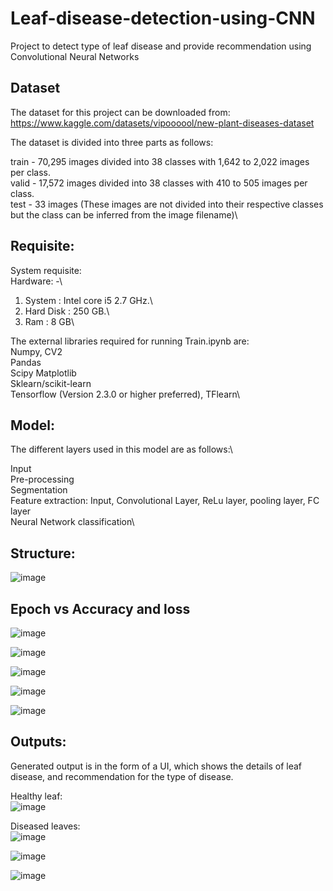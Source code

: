 # Leaf-disease-detection-using-CNN
Project to detect type of leaf disease and provide recommendation using Convolutional Neural Networks

## Dataset
The dataset for this project can be downloaded from:\
https://www.kaggle.com/datasets/vipoooool/new-plant-diseases-dataset

The dataset is divided into three parts as follows:  

train - 70,295 images divided into 38 classes with 1,642 to 2,022 images per class.\
valid - 17,572 images divided into 38 classes with 410 to 505 images per class.\
test - 33 images (These images are not divided into their respective classes but the class can be inferred from the image filename)\

## Requisite:
System requisite:\
Hardware: -\
1. System : Intel core i5 2.7 GHz.\
2. Hard Disk : 250 GB.\
3. Ram : 8 GB\

The external libraries required for running Train.ipynb are:\
Numpy, CV2\
Pandas\
Scipy
Matplotlib\
Sklearn/scikit-learn\
Tensorflow (Version 2.3.0 or higher preferred), TFlearn\

## Model:

The different layers used in this model are as follows:\

Input\
Pre-processing\
Segmentation\
Feature extraction: Input, Convolutional Layer, ReLu layer, pooling layer, FC layer \
Neural Network classification\

## Structure:

![image](https://github.com/shakir-flash/Leaf-disease-detection-using-CNN/assets/59859522/307a8ca9-65c3-46af-bdbd-34929294b840)

## Epoch vs Accuracy and loss

![image](https://github.com/shakir-flash/Leaf-disease-detection-using-CNN/assets/59859522/dcdde200-de5a-4577-bbc0-d17234be9869)

![image](https://github.com/shakir-flash/Leaf-disease-detection-using-CNN/assets/59859522/1e3a2abc-8234-405c-926f-3e4a822afc96)

![image](https://github.com/shakir-flash/Leaf-disease-detection-using-CNN/assets/59859522/06f271d9-03b9-4bec-9f11-d1d3c17a3d9c)

![image](https://github.com/shakir-flash/Leaf-disease-detection-using-CNN/assets/59859522/c560fdea-f8af-4198-ac57-8b63177b4585)

![image](https://github.com/shakir-flash/Leaf-disease-detection-using-CNN/assets/59859522/8ffce665-cb71-40b7-a4b6-44830b6c95f6)

## Outputs:

Generated output is in the form of a UI, which shows the details of leaf disease, and recommendation for the type of disease.

Healthy leaf:\
![image](https://github.com/shakir-flash/Leaf-disease-detection-using-CNN/assets/59859522/07fe59cf-10e5-467f-910e-8e25da14217c)

Diseased leaves:\
![image](https://github.com/shakir-flash/Leaf-disease-detection-using-CNN/assets/59859522/bce6fcf1-bf8f-4376-b28f-c2d398ba77de)

![image](https://github.com/shakir-flash/Leaf-disease-detection-using-CNN/assets/59859522/eb67456a-dcda-455a-9917-7601fb6eb4e1)

![image](https://github.com/shakir-flash/Leaf-disease-detection-using-CNN/assets/59859522/b50efc7a-2d92-4e1d-8619-d0bacac7d572)




















